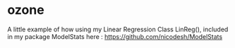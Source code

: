 # ozone
A little example of how using my Linear Regression Class LinReg(), included in my package ModelStats here : https://github.com/nicodesh/ModelStats
